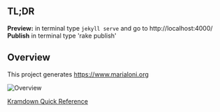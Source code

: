 ## TL;DR
**Preview:** in terminal type `jekyll serve` and go to http://localhost:4000/ \
**Publish** in terminal type 'rake publish'


## Overview
This project generates https://www.marialoni.org 


![Overview](http://www.plantuml.com/plantuml/proxy?cache=no&src=https://raw.githubusercontent.com/rednaw/site/main/marialoni.iuml)


[Kramdown Quick Reference](https://kramdown.gettalong.org/quickref.html)
